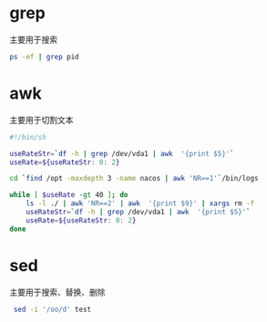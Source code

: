 # grep
主要用于搜索
```sh
ps -ef | grep pid 
```
# awk
主要用于切割文本
```sh
#!/bin/sh

useRateStr=`df -h | grep /dev/vda1 | awk  '{print $5}'`
useRate=${useRateStr: 0: 2}

cd `find /opt -maxdepth 3 -name nacos | awk 'NR==1'`/bin/logs

while [ $useRate -gt 40 ]; do
    ls -l ./ | awk 'NR==2' | awk  '{print $9}' | xargs rm -f
    useRateStr=`df -h | grep /dev/vda1 | awk  '{print $5}'`
    useRate=${useRateStr: 0: 2}
done
```
# sed
主要用于搜索、替换、删除
```sh
 sed -i '/oo/d' test
```